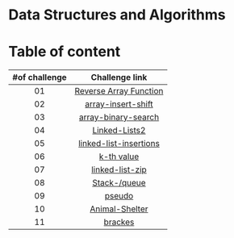 # Data Structures and Algorithms

# Table of content

| #of challenge|Challenge link  | 
| :---: | :---: |
| 01 | [Reverse Array Function](./code-challenges/ch1-array-reverse/README.md) |
| 02 | [array-insert-shift](./code-challenges/ch2-array-insert-shift/README.md) |
| 03 | [array-binary-search](./code-challenges/ch3-array-binary-search/README.md) 
| 04 | [Linked-Lists2](./linked-list/readme/single.list.md) |
| 05 | [linked-list-insertions](./linked-list/readme/extend.md) |
| 06 | [k-th value](./linked-list/readme/kth.md) |
| 07 | [linked-list-zip](./linked-list/readme/zipList.md) |
| 08 | [Stack-/queue](./stack-and-queue/read/stack.md) |
| 09 | [pseudo](./stack-and-queue/read/pseudo.md) |
| 10 | [Animal-Shelter](./stack-and-queue/read/animal.md) |
| 11 | [brackes](./stack-and-queue/read/brackets.md) |




